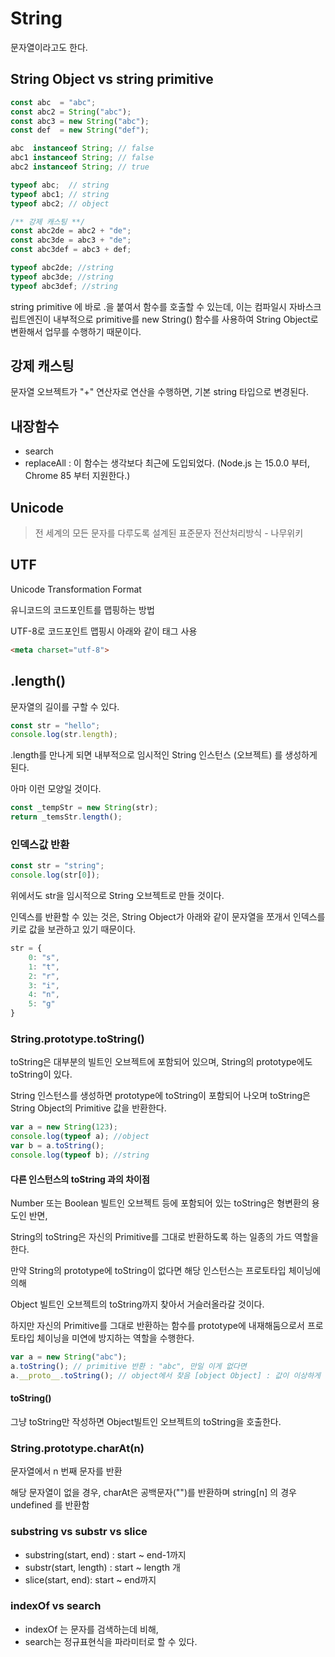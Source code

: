 # String

문자열이라고도 한다.



## String Object vs string primitive

```javascript
const abc  = "abc";
const abc2 = String("abc");
const abc3 = new String("abc");
const def  = new String("def");

abc  instanceof String; // false
abc1 instanceof String; // false
abc2 instanceof String; // true

typeof abc;  // string
typeof abc1; // string
typeof abc2; // object

/** 강제 캐스팅 **/
const abc2de = abc2 + "de";
const abc3de = abc3 + "de";
const abc3def = abc3 + def;

typeof abc2de; //string
typeof abc3de; //string
typeof abc3def; //string
```

string primitive 에 바로 .을 붙여서 함수를 호출할 수 있는데, 이는 컴파일시 자바스크립트엔진이 내부적으로 primitive를 new String() 함수를 사용하여 String Object로 변환해서 업무를 수행하기 때문이다.



## 강제 캐스팅

문자열 오브젝트가 "+" 연산자로 연산을 수행하면, 기본 string 타입으로 변경된다.



## 내장함수

- search
- replaceAll : 이 함수는 생각보다 최근에 도입되었다. (Node.js 는 15.0.0 부터, Chrome 85 부터 지원한다.)





## Unicode

> 전 세계의 모든 문자를 다루도록 설계된 표준문자 전산처리방식 - 나무위키





## UTF

Unicode Transformation Format

유니코드의 코드포인트를 맵핑하는 방법



UTF-8로 코드포인트 맵핑시 아래와 같이 태그 사용

```html
<meta charset="utf-8">
```





## .length()

문자열의 길이를 구할 수 있다. 

```javascript
const str = "hello";
console.log(str.length);
```

.length를 만나게 되면 내부적으로 임시적인 String 인스턴스 (오브젝트) 를 생성하게 된다. 

아마 이런 모양일 것이다.

```javascript
const _tempStr = new String(str);
return _temsStr.length();
```



### 인덱스값 반환

```javascript
const str = "string";
console.log(str[0]);
```

위에서도 str을 임시적으로 String 오브젝트로 만들 것이다. 

인덱스를 반환할 수 있는 것은, String Object가 아래와 같이 문자열을 쪼개서 인덱스를 키로  값을 보관하고 있기 때문이다.

```javascript
str = {
    0: "s",
    1: "t",
    2: "r",
    3: "i",
    4: "n",
    5: "g"
}
```





### String.prototype.toString()

toString은 대부분의 빌트인 오브젝트에 포함되어 있으며, String의 prototype에도 toString이 있다. 

String 인스턴스를 생성하면 prototype에 toString이 포함되어 나오며 toString은 String Object의 Primitive 값을 반환한다.

```javascript
var a = new String(123);
console.log(typeof a); //object
var b = a.toString();
console.log(typeof b); //string
```



#### 다른 인스턴스의 toString 과의 차이점

Number 또는 Boolean 빌트인 오브젝트 등에 포함되어 있는 toString은 형변환의 용도인 반면,

String의 toString은 자신의 Primitive를 그대로 반환하도록 하는 일종의 가드 역할을 한다. 



만약 String의 prototype에 toString이 없다면 해당 인스턴스는 프로토타입 체이닝에 의해 

Object 빌트인 오브젝트의 toString까지 찾아서 거슬러올라갈 것이다. 

하지만 자신의 Primitive를 그대로 반환하는 함수를 prototype에 내재해둠으로서 프로토타입 체이닝을 미연에 방지하는 역할을 수행한다.



```javascript
var a = new String("abc");
a.toString(); // primitive 반환 : "abc", 만일 이게 없다면
a.__proto__.toString(); // object에서 찾음 [object Object] : 값이 이상하게 출력
```



#### toString()

그냥 toString만 작성하면 Object빌트인 오브젝트의 toString을 호출한다.



### String.prototype.charAt(n)

문자열에서 n 번째 문자를 반환

해당 문자열이 없을 경우, charAt은 공백문자("")를 반환하며 string[n] 의 경우 undefined 를 반환함





### substring vs substr vs slice

- substring(start, end) : start ~ end-1까지
- substr(start, length) : start ~ length 개
- slice(start, end): start ~  end까지



### indexOf vs search

- indexOf 는 문자를 검색하는데 비해,
- search는 정규표현식을 파라미터로 할 수 있다.
